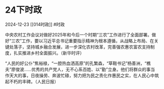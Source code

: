 # 24下时政
2024-12-23
[[014时政]]
#时政 

中央农村工作会议对做好2025年和今后一个时期“三农”工作进行了全面部署。做好“三农”工作，要以习近平总书记重要指示精神为根本遵循，从战略上布局、在关键处落子，坚持城乡融合发展，进一步深化农村改革，完善强农惠农富农支持制度，扎实推进乡村全面振兴。（新华时评）

“人民的好公仆”焦裕禄，“一腔热血洒高原”的孔繁森，“草鞋书记”杨善洲，“樵夫”廖俊波……优秀的共产党人，无不心系百姓、以“勤”立身。他们将群众的事当作天大的事，日夜操劳、奔波忙碌，努力把为民之责化作惠民之实，在人民心中筑起不朽的丰碑。（人民日报）

